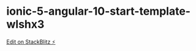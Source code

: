 # ionic-5-angular-10-start-template-wlshx3

[Edit on StackBlitz ⚡️](https://stackblitz.com/edit/ionic-5-angular-10-start-template-wlshx3)
